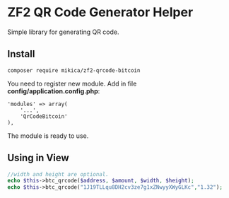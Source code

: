 # ZF2 QR Code Generator Helper
Simple library for generating QR code.

## Install

```
composer require mikica/zf2-qrcode-bitcoin
```

You need to register new module. Add in file **config/application.config.php**:

```
'modules' => array(
    '...',
    'QrCodeBitcoin'
),
```

The module is ready to use.

## Using in View

```php
//width and height are optional.
echo $this->btc_qrcode($address, $amount, $width, $height);
echo $this->btc_qrcode("1J19TLLqu8DH2cv3ze7g1xZNwyyXWyGLKc","1.32");
```





